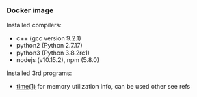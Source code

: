 ### Docker image

Installed compilers:

- c++ (gcc version 9.2.1)
- python2 (Python 2.7.17)
- python3 (Python 3.8.2rc1)
- nodejs (v10.15.2), npm (5.8.0)

Installed 3rd programs:

- [time(1)](http://man7.org/linux/man-pages/man1/time.1.html) for memory utilization info, can be used other see refs
